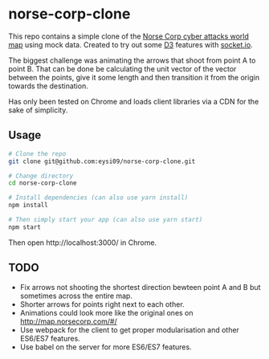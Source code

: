 # norse-corp-clone

This repo contains a simple clone of the [Norse Corp cyber attacks world map](http://map.norsecorp.com) using mock data.
Created to try out some [D3](https://d3js.org/) features with [socket.io](https://socket.io/).

The biggest challenge was animating the arrows that shoot from point A to point B. That can be done be calculating
the unit vector of the vector between the points, give it some length and then transition it from the origin towards
the destination.

Has only been tested on Chrome and loads client libraries via a CDN for the sake of simplicity.

Usage
---------------
```bash
# Clone the repo
git clone git@github.com:eysi09/norse-corp-clone.git

# Change directory
cd norse-corp-clone

# Install dependencies (can also use yarn install)
npm install

# Then simply start your app (can also use yarn start)
npm start
```
Then open http://localhost:3000/ in Chrome.

TODO
---------------
+ Fix arrows not shooting the shortest direction bewteen point A and B but sometimes across the entire map.
+ Shorter arrows for points right next to each other.
+ Animations could look more like the original ones on http://map.norsecorp.com/#/
+ Use webpack for the client to get proper modularisation and other ES6/ES7 features.
+ Use babel on the server for more ES6/ES7 features.

